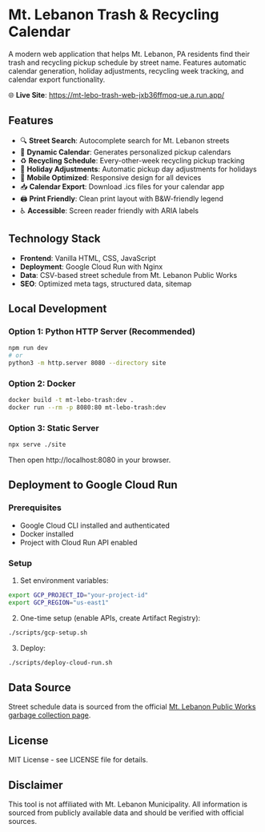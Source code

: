# Mt. Lebanon Trash & Recycling Calendar

A modern web application that helps Mt. Lebanon, PA residents find their trash and recycling pickup schedule by street name. Features automatic calendar generation, holiday adjustments, recycling week tracking, and calendar export functionality.

🌐 **Live Site**: https://mt-lebo-trash-web-jxb36ffmoq-ue.a.run.app/

## Features

- 🔍 **Street Search**: Autocomplete search for Mt. Lebanon streets
- 📅 **Dynamic Calendar**: Generates personalized pickup calendars
- ♻️ **Recycling Schedule**: Every-other-week recycling pickup tracking
- 🎉 **Holiday Adjustments**: Automatic pickup day adjustments for holidays
- 📱 **Mobile Optimized**: Responsive design for all devices
- 📥 **Calendar Export**: Download .ics files for your calendar app
- 🖨️ **Print Friendly**: Clean print layout with B&W-friendly legend
- ♿ **Accessible**: Screen reader friendly with ARIA labels

## Technology Stack

- **Frontend**: Vanilla HTML, CSS, JavaScript
- **Deployment**: Google Cloud Run with Nginx
- **Data**: CSV-based street schedule from Mt. Lebanon Public Works
- **SEO**: Optimized meta tags, structured data, sitemap

## Local Development

### Option 1: Python HTTP Server (Recommended)
```bash
npm run dev
# or
python3 -m http.server 8080 --directory site
```

### Option 2: Docker
```bash
docker build -t mt-lebo-trash:dev .
docker run --rm -p 8080:80 mt-lebo-trash:dev
```

### Option 3: Static Server
```bash
npx serve ./site
```

Then open http://localhost:8080 in your browser.

## Deployment to Google Cloud Run

### Prerequisites
- Google Cloud CLI installed and authenticated
- Docker installed
- Project with Cloud Run API enabled

### Setup
1. Set environment variables:
```bash
export GCP_PROJECT_ID="your-project-id"
export GCP_REGION="us-east1"
```

2. One-time setup (enable APIs, create Artifact Registry):
```bash
./scripts/gcp-setup.sh
```

3. Deploy:
```bash
./scripts/deploy-cloud-run.sh
```

## Data Source

Street schedule data is sourced from the official [Mt. Lebanon Public Works garbage collection page](https://mtlebanon.org/residents/public-works/garbage/).

## License

MIT License - see LICENSE file for details.

## Disclaimer

This tool is not affiliated with Mt. Lebanon Municipality. All information is sourced from publicly available data and should be verified with official sources.
